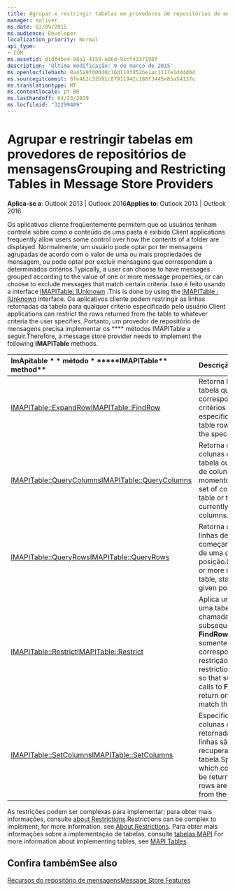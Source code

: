 ```yaml
---
title: Agrupar e restringir tabelas em provedores de repositórios de mensagens
manager: soliver
ms.date: 03/09/2015
ms.audience: Developer
localization_priority: Normal
api_type:
- COM
ms.assetid: 01df4be4-98a1-4159-a06d-9ccf4337198f
description: 'Última modificação: 9 de março de 2015'
ms.openlocfilehash: 8a45a9fd0d40c16d110fd52be1ac1117e1dd4d04
ms.sourcegitcommit: 8fe462c32b91c87911942c188f3445e85a54137c
ms.translationtype: MT
ms.contentlocale: pt-BR
ms.lasthandoff: 04/23/2019
ms.locfileid: "32299409"
---
```

# <a name="grouping-and-restricting-tables-in-message-store-providers"></a><span data-ttu-id="57ae4-103">Agrupar e restringir tabelas em provedores de repositórios de mensagens</span><span class="sxs-lookup"><span data-stu-id="57ae4-103">Grouping and Restricting Tables in Message Store Providers</span></span>

  
  
<span data-ttu-id="57ae4-104">**Aplica-se a**: Outlook 2013 | Outlook 2016</span><span class="sxs-lookup"><span data-stu-id="57ae4-104">**Applies to**: Outlook 2013 | Outlook 2016</span></span> 
  
<span data-ttu-id="57ae4-105">Os aplicativos cliente freqüentemente permitem que os usuários tenham controle sobre como o conteúdo de uma pasta é exibido.</span><span class="sxs-lookup"><span data-stu-id="57ae4-105">Client applications frequently allow users some control over how the contents of a folder are displayed.</span></span> <span data-ttu-id="57ae4-106">Normalmente, um usuário pode optar por ter mensagens agrupadas de acordo com o valor de uma ou mais propriedades de mensagem, ou pode optar por excluir mensagens que correspondam a determinados critérios.</span><span class="sxs-lookup"><span data-stu-id="57ae4-106">Typically, a user can choose to have messages grouped according to the value of one or more message properties, or can choose to exclude messages that match certain criteria.</span></span> <span data-ttu-id="57ae4-107">Isso é feito usando a interface [IMAPITable: IUnknown](imapitableiunknown.md) .</span><span class="sxs-lookup"><span data-stu-id="57ae4-107">This is done by using the [IMAPITable : IUnknown](imapitableiunknown.md) interface.</span></span> <span data-ttu-id="57ae4-108">Os aplicativos cliente podem restringir as linhas retornadas da tabela para qualquer critério especificado pelo usuário.</span><span class="sxs-lookup"><span data-stu-id="57ae4-108">Client applications can restrict the rows returned from the table to whatever criteria the user specifies.</span></span> <span data-ttu-id="57ae4-109">Portanto, um provedor de repositório de mensagens precisa implementar os \*\*\*\* métodos IMAPITable a seguir.</span><span class="sxs-lookup"><span data-stu-id="57ae4-109">Therefore, a message store provider needs to implement the following **IMAPITable** methods.</span></span> 
  
|<span data-ttu-id="57ae4-110">ImApitable \* \* método \* \*</span><span class="sxs-lookup"><span data-stu-id="57ae4-110">\*\*\*\*IMAPITable\*\* method\*\*</span></span>|<span data-ttu-id="57ae4-111">**Descrição**</span><span class="sxs-lookup"><span data-stu-id="57ae4-111">**Description**</span></span>|
|:-----|:-----|
|[<span data-ttu-id="57ae4-112">IMAPITable::ExpandRow</span><span class="sxs-lookup"><span data-stu-id="57ae4-112">IMAPITable::FindRow</span></span>](imapitable-findrow.md) <br/> |<span data-ttu-id="57ae4-113">Retorna linhas de tabela que correspondem aos critérios especificados.</span><span class="sxs-lookup"><span data-stu-id="57ae4-113">Returns table rows that match the specified criteria.</span></span>  <br/> |
|[<span data-ttu-id="57ae4-114">IMAPITable::QueryColumns</span><span class="sxs-lookup"><span data-stu-id="57ae4-114">IMAPITable::QueryColumns</span></span>](imapitable-querycolumns.md) <br/> |<span data-ttu-id="57ae4-115">Retorna o conjunto de colunas em uma tabela ou o conjunto de colunas usadas no momento.</span><span class="sxs-lookup"><span data-stu-id="57ae4-115">Returns the set of columns in a table or the set of currently used columns.</span></span>  <br/> |
|[<span data-ttu-id="57ae4-116">IMAPITable::QueryRows</span><span class="sxs-lookup"><span data-stu-id="57ae4-116">IMAPITable::QueryRows</span></span>](imapitable-queryrows.md) <br/> |<span data-ttu-id="57ae4-117">Retorna uma ou mais linhas de uma tabela, começando a partir de uma determinada posição.</span><span class="sxs-lookup"><span data-stu-id="57ae4-117">Returns one or more rows from a table, starting from a given position.</span></span>  <br/> |
|[<span data-ttu-id="57ae4-118">IMAPITable::Restrict</span><span class="sxs-lookup"><span data-stu-id="57ae4-118">IMAPITable::Restrict</span></span>](imapitable-restrict.md) <br/> |<span data-ttu-id="57ae4-119">Aplica uma restrição a uma tabela para que chamadas subsequentes para o **FindRow** retornem somente as linhas que correspondem à restrição.</span><span class="sxs-lookup"><span data-stu-id="57ae4-119">Applies a restriction to a table so that subsequent calls to **FindRow** return only rows that match the restriction.</span></span>  <br/> |
|[<span data-ttu-id="57ae4-120">IMAPITable::SetColumns</span><span class="sxs-lookup"><span data-stu-id="57ae4-120">IMAPITable::SetColumns</span></span>](imapitable-setcolumns.md) <br/> |<span data-ttu-id="57ae4-121">Especifica quais colunas devem ser retornadas quando as linhas são recuperadas da tabela.</span><span class="sxs-lookup"><span data-stu-id="57ae4-121">Specifies which columns should be returned when rows are retrieved from the table.</span></span>  <br/> |
   
<span data-ttu-id="57ae4-122">As restrições podem ser complexas para implementar; para obter mais informações, consulte [about Restrictions](about-restrictions.md).</span><span class="sxs-lookup"><span data-stu-id="57ae4-122">Restrictions can be complex to implement; for more information, see [About Restrictions](about-restrictions.md).</span></span> <span data-ttu-id="57ae4-123">Para obter mais informações sobre a implementação de tabelas, consulte [tabelas MAPI](mapi-tables.md).</span><span class="sxs-lookup"><span data-stu-id="57ae4-123">For more information about implementing tables, see [MAPI Tables](mapi-tables.md).</span></span>
  
## <a name="see-also"></a><span data-ttu-id="57ae4-124">Confira também</span><span class="sxs-lookup"><span data-stu-id="57ae4-124">See also</span></span>



[<span data-ttu-id="57ae4-125">Recursos do repositório de mensagens</span><span class="sxs-lookup"><span data-stu-id="57ae4-125">Message Store Features</span></span>](message-store-features.md)

